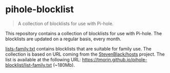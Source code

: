 # pihole-blocklist

> A collection of blocklists for use with Pi-hole.

This repository contains a collection of blocklists for use with Pi-hole.
The blocklists are updated on a regular basis, every month.

[lists-family.txt](lists-family.txt) contains blocklists that are suitable for family use.
The collection is based on URL coming from the [StevenBlack/hosts](https://sefinek.net/blocklist-generator/pihole/) project.
The list is available at the following URL: https://tmorin.github.io/pihole-blocklist/list-family.txt (~180Mb).
